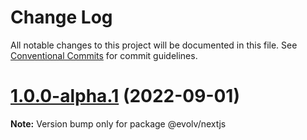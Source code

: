 # Change Log

All notable changes to this project will be documented in this file.
See [Conventional Commits](https://conventionalcommits.org) for commit guidelines.

# [1.0.0-alpha.1](https://github.com/evolv-ai/delivery-clients/compare/v1.0.0-alpha.0...v1.0.0-alpha.1) (2022-09-01)

**Note:** Version bump only for package @evolv/nextjs
